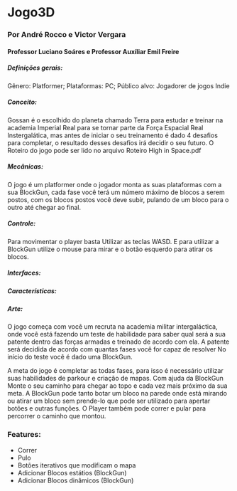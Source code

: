 # Jogo3D

### Por André Rocco e Victor Vergara
#### Professor Luciano Soáres e Professor Auxíliar Emil Freire


##### Definições gerais:
  Gênero: Platformer;
  Plataformas: PC;
  Público alvo: Jogadorer de jogos Indie
  
##### Conceito:

  Gossan é o escolhido do planeta chamado Terra para estudar e treinar na academia Imperial Real para se tornar parte da Força Espacial Real Instergalática, mas antes de iniciar o seu treinamento é dado 4 desafios para completar, o resultado desses desafios irá decidir o seu futuro.
  O Roteiro do jogo pode ser lido no arquivo Roteiro High in Space.pdf
  
  
##### Mecânicas:

  O jogo é um platformer onde o jogador monta as suas plataformas com a sua BlockGun, cada fase você terá um número máximo de blocos a serem postos, com os blocos postos você deve subir, pulando de um bloco para o outro até chegar ao final.


##### Controle:

  Para movimentar o player basta Utilizar as teclas WASD. E para utilizar a BlockGun utilize o mouse para mirar e o botão esquerdo para atirar os blocos.


##### Interfaces:

##### Características:

##### Arte:
  
O jogo começa com você um recruta na academia militar intergaláctica, onde você está fazendo um teste de habilidade para saber qual será a sua patente dentro das forças armadas e treinado de acordo com ela. A patente será decidida de acordo com quantas fases você for capaz de resolver 
No início do teste você é dado uma BlockGun.

A meta do jogo é completar as todas fases, para isso é necessário utilizar suas habilidades de parkour e criação de mapas. 
Com ajuda da BlockGun Monte o seu caminho para chegar ao topo e cada vez mais próximo da sua meta.
A BlockGun pode tanto botar um bloco na parede onde está mirando ou atirar um bloco sem prende-lo que pode ser utilizado para apertar botões e outras funções.
O Player também pode correr e pular para percorrer o caminho que montou.



### Features:

- Correr
- Pulo
- Botões iterativos que modificam o mapa
- Adicionar Blocos estátios (BlockGun)
- Adicionar Blocos dinâmicos (BlockGun)



